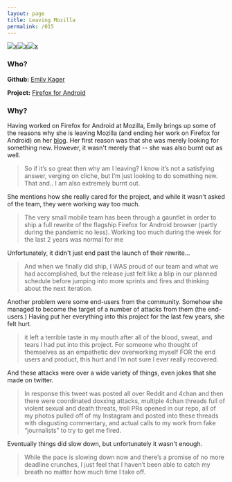 ```yaml
---
layout: page
title: Leaving Mozilla 
permalink: /015
---
```


[![x](https://img.shields.io/badge/-Burnout-ffa07a)](/#BT)[![x](https://img.shields.io/badge/-Community%20Hostility-red)](/#CH)[![x](https://img.shields.io/badge/-Left%20Company%20Which%20Used%20Project-green)](/#LC)

### Who?

**Github:** [Emily Kager](https://github.com/ekager)

**Project:** [Firefox for Android](https://github.com/mozilla-mobile/fenix)

### Why?

Having worked on Firefox for Android at Mozilla, Emily brings up some of the reasons why she is leaving Mozilla (and ending her work on Firefox for Android) on her [blog](https://www.emilykager.com/writing/2021/02/10/mozilla.html). Her first reason was that she was merely looking for something new. However, it wasn't merely that -- she was also burnt out as well.

>  So if it’s so great then why am I leaving? I know it’s not a satisfying  answer, verging on cliche, but I’m just looking to do something new.  That and.. I am also extremely burnt out. 

She mentions how she really cared for the project, and while it wasn't asked of the team, they were working way too much. 

> The very small mobile team has been through a gauntlet in order to ship a full rewrite of the flagship Firefox for Android browser (partly during the pandemic no less). Working too much during the week for the last 2  years was normal for me

Unfortunately, it didn't just end past the launch of their rewrite...

> And when we finally did ship, I WAS proud of our team and what we had  accomplished, but the release just felt like a blip in our planned  schedule before jumping into more sprints and fires and thinking about  the next iteration.

Another problem were some end-users from the community. Somehow she managed to become the target of a number of attacks from them (the end-users.) Having put her everything into this project for the last few years, she felt hurt. 

> it left a terrible taste in my mouth after all of the blood, sweat, and  tears I had put into this project. For someone who thought of themselves as an empathetic dev overworking myself FOR the end users and product,  this hurt and I’m not sure I ever really recovered.

And these attacks were over a wide variety of things, even jokes that she made on twitter. 

> In response this tweet was posted all over Reddit and 4chan and then  there were coordinated doxxing attacks, multiple 4chan threads full of  violent sexual and death threats, troll PRs opened in our repo, all of  my photos pulled off of my Instagram and posted into these threads with  disgusting commentary, and actual calls to my work from fake  “journalists” to try to get me fired.

Eventually things did slow down, but unfortunately it wasn't enough. 

> While the pace is slowing down now and there’s a promise of no more  deadline crunches, I just feel that I haven’t been able to catch my  breath no matter how much time I take off. 